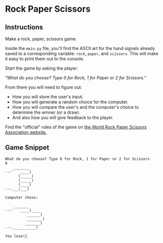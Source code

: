 # Rock Paper Scissors

## Instructions

Make a rock, paper, scissors game. 

Inside the `main.py` file, you'll find the ASCII art for the hand signals already saved to a corresponding variable: `rock`, `paper`, and `scissors`. This will make it easy to print them out to the console. 

Start the game by asking the player:

*"What do you choose? Type 0 for Rock, 1 for Paper or 2 for Scissors."*

From there you will need to figure out: 
* How you will store the user's input.
* How you will generate a random choice for the computer.
* How you will compare the user's and the computer's choice to determine the winner (or a draw).
* And also how you will give feedback to the player. 

Find the "official" rules of the game on [the World Rock Paper Scissors Association website.](https://wrpsa.com/the-official-rules-of-rock-paper-scissors/)

## Game Snippet

```
What do you choose? Type 0 for Rock, 1 for Paper or 2 for Scissors
0
    _______
---'   ____)
      (_____)
      (_____)
      (____)
---.__(___)

Computer chose:

    _______
---'   ____)____
          ______)
          _______)
         _______)
---.__________)

You lose!🤖
```